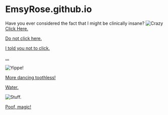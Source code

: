 # EmsyRose.github.io
Have you ever considered the fact that I might be clinically insane?
![Crazy](https://th.bing.com/th/id/R.83718a2c6a493a6d40649a1f3ed0830a?rik=DncxtnOFVqkcsg&riu=http%3a%2f%2fpm1.narvii.com%2f6966%2f613f53d52c330867fec78ba5687349dbf157505dr1-1920-1080v2_uhq.jpg&ehk=6ByMUZ%2b6N2kiUG2asvWc14POwlaVNEvtCEV%2fHd3Dskc%3d&risl=&pid=ImgRaw&r=0)  
[Click Here.](https://emsyrose.github.io/yep.html)

[Do not click here.](https://emsyrose.github.io/kat.html)

[I told you not to click.](https://emsyrose.github.io/text.html)

[...](https://emsyrose.github.io/izu.html)

![Yippe!](https://i.kym-cdn.com/photos/images/newsfeed/002/730/263/b69.gif)

[More dancing toothless!](https://www.youtube.com/watch?v=4xnsmyI5KMQ)

[Water.](https://emsyrose.github.io/bro.html)

![Stuff.](https://www.icegif.com/wp-content/uploads/2022/03/icegif-788.gif)

[Poof, magic!]()





